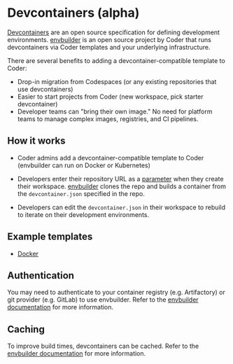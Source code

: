 # Devcontainers (alpha)

[Devcontainers](https://containers.dev) are an open source specification for defining development environments. [envbuilder](https://github.com/coder/coder) is an open source project by Coder that runs devcontainers via Coder templates and your underlying infrastructure.

There are several benefits to adding a devcontainer-compatible template to Coder:

- Drop-in migration from Codespaces (or any existing repositories that use devcontainers)
- Easier to start projects from Coder (new workspace, pick starter devcontainer)
- Developer teams can "bring their own image." No need for platform teams to manage complex images, registries, and CI pipelines.

## How it works

- Coder admins add a devcontainer-compatible template to Coder (envbuilder can run on Docker or Kubernetes)

- Developers enter their repository URL as a [parameter](./parameters.md) when they create their workspace. [envbuilder](https://github.com/coder/envbuilder) clones the repo and builds a container from the `devcontainer.json` specified in the repo.

- Developers can edit the `devcontainer.json` in their workspace to rebuild to iterate on their development environments.

## Example templates

- [Docker](https://github.com/coder/coder/tree/main/examples/templates/devcontainer-docker)

## Authentication

You may need to authenticate to your container registry (e.g. Artifactory) or git provider (e.g. GitLab) to use envbuilder. Refer to the [envbuilder documentation](https://github.com/coder/envbuilder/) for more information.

## Caching

To improve build times, devcontainers can be cached. Refer to the [envbuilder documentation](https://github.com/coder/envbuilder/) for more information.
